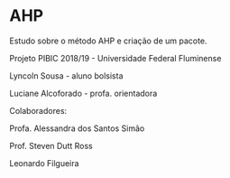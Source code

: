 # AHP
Estudo sobre o método AHP e criação de um pacote.

Projeto PIBIC 2018/19 - Universidade Federal Fluminense

Lyncoln Sousa - aluno bolsista

Luciane Alcoforado - profa. orientadora

Colaboradores:

Profa. Alessandra dos Santos Simão

Prof. Steven Dutt Ross

Leonardo Filgueira
